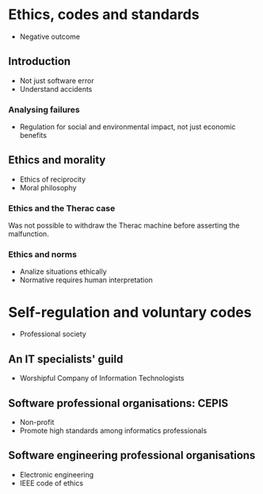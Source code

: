 # Ethics, codes and standards
- Negative outcome

## Introduction
- Not just software error
- Understand accidents

### Analysing failures
- Regulation for social and environmental impact, not just economic benefits

## Ethics and morality
- Ethics of reciprocity
- Moral philosophy

### Ethics and the Therac case
Was not possible to withdraw the Therac machine before asserting the malfunction.

### Ethics and norms
- Analize situations ethically
- Normative requires human interpretation

# Self-regulation and voluntary codes
- Professional society

## An IT specialists' guild
- Worshipful Company of Information Technologists

## Software professional organisations: CEPIS
- Non-profit
- Promote high standards among informatics professionals

## Software engineering professional organisations
- Electronic engineering
- IEEE code of ethics

